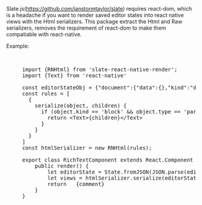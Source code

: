 Slate.js(https://github.com/ianstormtaylor/slate) requires react-dom, which is a headache if you want to render saved editor states into react native views with the Html serializers. This package extract the Html and Raw serializers, removes the requirement of react-dom to make them compatiable with react-native.

Example:



<pre>
    <div class="container">
     import {RNHtml} from 'slate-react-native-render';
     import {Text} from 'react-native'

     const editorStateObj = {"document":{"data":{},"kind":"document","nodes":[{"data":{},"kind":"block","isVoid":false,"type":"numbered-list","nodes":[{"data":{},"kind":"block","isVoid":false,"type":"list-item","nodes":[{"kind":"text","ranges":[{"kind":"range","text":"gdfgdffgdfdgfdg","marks":[]}]}]},{"data":{},"kind":"block","isVoid":false,"type":"list-item","nodes":[{"kind":"text","ranges":[{"kind":"range","text":"gfdgfdgfddfggdffdg","marks":[]}]}]}]}]},"kind":"state"}
     const rules = [
       {
         serialize(object, children) {
           if (object.kind == 'block' && object.type == 'paragraph') {
             return &lt;Text&gt;{children}&lt;/Text&gt;
           }
         }
       }
     ]
     const htmlSerializer = new RNHtml(rules);

     export class RichTextComponent extends React.Component {
         public render() {
             let editorState = State.fromJSON(JSON.parse(editorStateObj));
             let views = htmlSerializer.serialize(editorState);
             return  <View> {comment}</View>
         }
     }
    </div>
</pre>